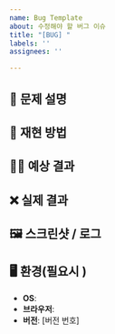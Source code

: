 ```yaml
---
name: Bug Template
about: 수정해야 할 버그 이슈
title: "[BUG] "
labels: ''
assignees: ''

---
```


## 🐞 문제 설명
<!-- 버그에 대한 간단한 설명을 여기에 적어주세요. -->


## 🔄 재현 방법
<!--
1. 문제를 재현할 수 있는 단계.
2. 예: "앱을 실행한 후 로그인을 시도"
3. 예: "버튼을 클릭한 후 발생"
 -->

## 🧑‍💻 예상 결과
<!-- 버그 없이 동작할 때 예상되는 결과를 적어주세요. -->


## ❌ 실제 결과
<!-- 실제로 발생한 문제를 자세히 설명해주세요. -->


## 🖼️ 스크린샷 / 로그
<!-- 스크린샷이나 로그 파일을 첨부하여 문제를 시각적으로 설명해주세요. -->


## 🖥️ 환경(필요시 )

- **OS**:<!-- [예: Windows 10, macOS 11.2] -->
- **브라우저**: <!-- [예: Chrome, Firefox]  -->
- **버전**: [버전 번호]
